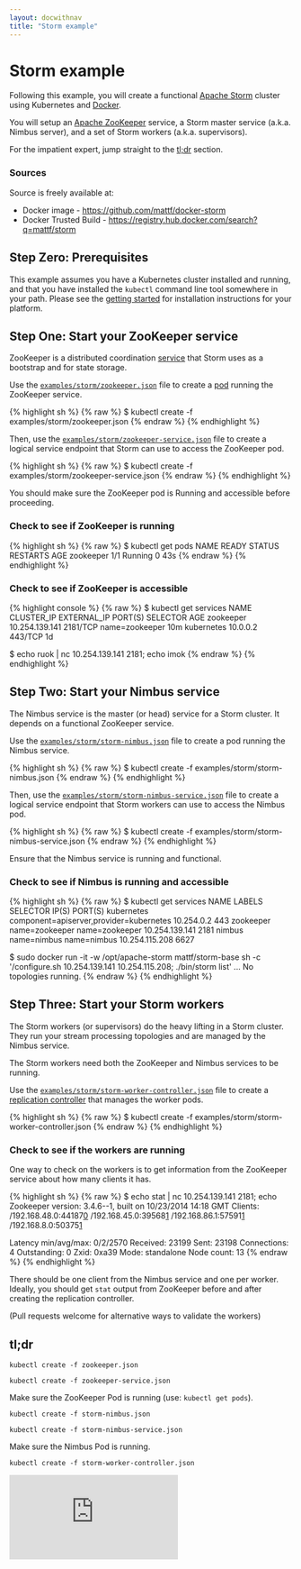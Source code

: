 ```yaml
---
layout: docwithnav
title: "Storm example"
---
```

<!-- BEGIN MUNGE: UNVERSIONED_WARNING -->


<!-- END MUNGE: UNVERSIONED_WARNING -->

# Storm example

Following this example, you will create a functional [Apache
Storm](http://storm.apache.org/) cluster using Kubernetes and
[Docker](http://docker.io).

You will setup an [Apache ZooKeeper](http://zookeeper.apache.org/)
service, a Storm master service (a.k.a. Nimbus server), and a set of
Storm workers (a.k.a. supervisors).

For the impatient expert, jump straight to the [tl;dr](#tldr)
section.

### Sources

Source is freely available at:
* Docker image - https://github.com/mattf/docker-storm
* Docker Trusted Build - https://registry.hub.docker.com/search?q=mattf/storm

## Step Zero: Prerequisites

This example assumes you have a Kubernetes cluster installed and
running, and that you have installed the ```kubectl``` command line
tool somewhere in your path. Please see the [getting
started](../../docs/getting-started-guides/) for installation
instructions for your platform.

## Step One: Start your ZooKeeper service

ZooKeeper is a distributed coordination [service](../../docs/user-guide/services.html) that Storm uses as a
bootstrap and for state storage.

Use the [`examples/storm/zookeeper.json`](zookeeper.json) file to create a [pod](../../docs/user-guide/pods.html) running
the ZooKeeper service.

{% highlight sh %}
{% raw %}
$ kubectl create -f examples/storm/zookeeper.json
{% endraw %}
{% endhighlight %}

Then, use the [`examples/storm/zookeeper-service.json`](zookeeper-service.json) file to create a
logical service endpoint that Storm can use to access the ZooKeeper
pod.

{% highlight sh %}
{% raw %}
$ kubectl create -f examples/storm/zookeeper-service.json
{% endraw %}
{% endhighlight %}

You should make sure the ZooKeeper pod is Running and accessible
before proceeding.

### Check to see if ZooKeeper is running

{% highlight sh %}
{% raw %}
$ kubectl get pods
NAME        READY     STATUS    RESTARTS   AGE
zookeeper   1/1       Running   0          43s
{% endraw %}
{% endhighlight %}

### Check to see if ZooKeeper is accessible

{% highlight console %}
{% raw %}
$ kubectl get services
NAME              CLUSTER_IP       EXTERNAL_IP       PORT(S)       SELECTOR               AGE
zookeeper         10.254.139.141   <none>            2181/TCP      name=zookeeper         10m
kubernetes        10.0.0.2         <none>            443/TCP       <none>                 1d

$ echo ruok | nc 10.254.139.141 2181; echo
imok
{% endraw %}
{% endhighlight %}

## Step Two: Start your Nimbus service

The Nimbus service is the master (or head) service for a Storm
cluster. It depends on a functional ZooKeeper service.

Use the [`examples/storm/storm-nimbus.json`](storm-nimbus.json) file to create a pod running
the Nimbus service.

{% highlight sh %}
{% raw %}
$ kubectl create -f examples/storm/storm-nimbus.json
{% endraw %}
{% endhighlight %}

Then, use the [`examples/storm/storm-nimbus-service.json`](storm-nimbus-service.json) file to
create a logical service endpoint that Storm workers can use to access
the Nimbus pod.

{% highlight sh %}
{% raw %}
$ kubectl create -f examples/storm/storm-nimbus-service.json
{% endraw %}
{% endhighlight %}

Ensure that the Nimbus service is running and functional.

### Check to see if Nimbus is running and accessible

{% highlight sh %}
{% raw %}
$ kubectl get services
NAME                LABELS                                    SELECTOR            IP(S)               PORT(S)
kubernetes          component=apiserver,provider=kubernetes   <none>              10.254.0.2          443
zookeeper           name=zookeeper                            name=zookeeper      10.254.139.141      2181
nimbus              name=nimbus                               name=nimbus         10.254.115.208      6627

$ sudo docker run -it -w /opt/apache-storm mattf/storm-base sh -c '/configure.sh 10.254.139.141 10.254.115.208; ./bin/storm list'
...
No topologies running.
{% endraw %}
{% endhighlight %}

## Step Three: Start your Storm workers

The Storm workers (or supervisors) do the heavy lifting in a Storm
cluster. They run your stream processing topologies and are managed by
the Nimbus service.

The Storm workers need both the ZooKeeper and Nimbus services to be
running.

Use the [`examples/storm/storm-worker-controller.json`](storm-worker-controller.json) file to create a
[replication controller](../../docs/user-guide/replication-controller.html) that manages the worker pods.

{% highlight sh %}
{% raw %}
$ kubectl create -f examples/storm/storm-worker-controller.json
{% endraw %}
{% endhighlight %}

### Check to see if the workers are running

One way to check on the workers is to get information from the
ZooKeeper service about how many clients it has.

{% highlight sh %}
{% raw %}
$  echo stat | nc 10.254.139.141 2181; echo
Zookeeper version: 3.4.6--1, built on 10/23/2014 14:18 GMT
Clients:
 /192.168.48.0:44187[0](queued=0,recved=1,sent=0)
 /192.168.45.0:39568[1](queued=0,recved=14072,sent=14072)
 /192.168.86.1:57591[1](queued=0,recved=34,sent=34)
 /192.168.8.0:50375[1](queued=0,recved=34,sent=34)

Latency min/avg/max: 0/2/2570
Received: 23199
Sent: 23198
Connections: 4
Outstanding: 0
Zxid: 0xa39
Mode: standalone
Node count: 13
{% endraw %}
{% endhighlight %}

There should be one client from the Nimbus service and one per
worker. Ideally, you should get ```stat``` output from ZooKeeper
before and after creating the replication controller.

(Pull requests welcome for alternative ways to validate the workers)

## tl;dr

```kubectl create -f zookeeper.json```

```kubectl create -f zookeeper-service.json```

Make sure the ZooKeeper Pod is running (use: ```kubectl get pods```).

```kubectl create -f storm-nimbus.json```

```kubectl create -f storm-nimbus-service.json```

Make sure the Nimbus Pod is running.

```kubectl create -f storm-worker-controller.json```




<!-- BEGIN MUNGE: IS_VERSIONED -->
<!-- TAG IS_VERSIONED -->
<!-- END MUNGE: IS_VERSIONED -->


<!-- BEGIN MUNGE: GENERATED_ANALYTICS -->
[![Analytics](https://kubernetes-site.appspot.com/UA-36037335-10/GitHub/examples/storm/README.md?pixel)]()
<!-- END MUNGE: GENERATED_ANALYTICS -->

